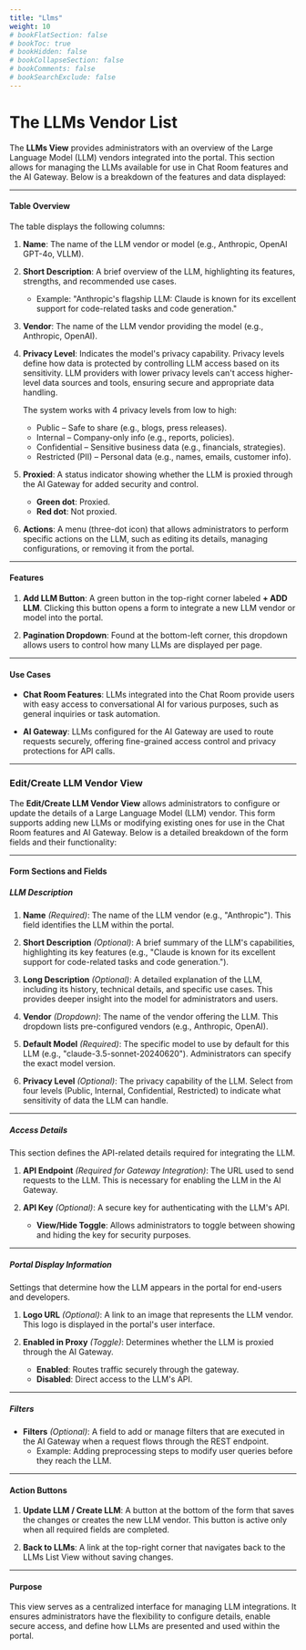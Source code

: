 ```yaml
---
title: "Llms"
weight: 10
# bookFlatSection: false
# bookToc: true
# bookHidden: false
# bookCollapseSection: false
# bookComments: false
# bookSearchExclude: false
---
```


# The LLMs Vendor List

The **LLMs View** provides administrators with an overview of the Large Language Model (LLM) vendors integrated into the portal. This section allows for managing the LLMs available for use in Chat Room features and the AI Gateway. Below is a breakdown of the features and data displayed:

---

#### **Table Overview**
The table displays the following columns:

1. **Name**:
   The name of the LLM vendor or model (e.g., Anthropic, OpenAI GPT-4o, VLLM).

2. **Short Description**:
   A brief overview of the LLM, highlighting its features, strengths, and recommended use cases.
   - Example: "Anthropic's flagship LLM: Claude is known for its excellent support for code-related tasks and code generation."

3. **Vendor**:
   The name of the LLM vendor providing the model (e.g., Anthropic, OpenAI).

4. **Privacy Level**:
   Indicates the model's privacy capability. Privacy levels define how data is protected by controlling LLM access based on its sensitivity. LLM providers with lower privacy levels can't access higher-level data sources and tools, ensuring secure and appropriate data handling.
   
   The system works with 4 privacy levels from low to high:
   - Public – Safe to share (e.g., blogs, press releases).
   - Internal – Company-only info (e.g., reports, policies).
   - Confidential – Sensitive business data (e.g., financials, strategies).
   - Restricted (PII) – Personal data (e.g., names, emails, customer info).

5. **Proxied**:
   A status indicator showing whether the LLM is proxied through the AI Gateway for added security and control.
   - **Green dot**: Proxied.
   - **Red dot**: Not proxied.

6. **Actions**:
   A menu (three-dot icon) that allows administrators to perform specific actions on the LLM, such as editing its details, managing configurations, or removing it from the portal.

---

#### **Features**
1. **Add LLM Button**:
   A green button in the top-right corner labeled **+ ADD LLM**. Clicking this button opens a form to integrate a new LLM vendor or model into the portal.

2. **Pagination Dropdown**:
   Found at the bottom-left corner, this dropdown allows users to control how many LLMs are displayed per page.

---

#### **Use Cases**
- **Chat Room Features**:
   LLMs integrated into the Chat Room provide users with easy access to conversational AI for various purposes, such as general inquiries or task automation.

- **AI Gateway**:
   LLMs configured for the AI Gateway are used to route requests securely, offering fine-grained access control and privacy protections for API calls.

---

### Edit/Create LLM Vendor View

The **Edit/Create LLM Vendor View** allows administrators to configure or update the details of a Large Language Model (LLM) vendor. This form supports adding new LLMs or modifying existing ones for use in the Chat Room features and AI Gateway. Below is a detailed breakdown of the form fields and their functionality:

---

#### **Form Sections and Fields**

##### **LLM Description**
1. **Name** *(Required)*:
   The name of the LLM vendor (e.g., "Anthropic"). This field identifies the LLM within the portal.

2. **Short Description** *(Optional)*:
   A brief summary of the LLM's capabilities, highlighting its key features (e.g., "Claude is known for its excellent support for code-related tasks and code generation.").

3. **Long Description** *(Optional)*:
   A detailed explanation of the LLM, including its history, technical details, and specific use cases. This provides deeper insight into the model for administrators and users.

4. **Vendor** *(Dropdown)*:
   The name of the vendor offering the LLM. This dropdown lists pre-configured vendors (e.g., Anthropic, OpenAI).

5. **Default Model** *(Required)*:
   The specific model to use by default for this LLM (e.g., "claude-3.5-sonnet-20240620"). Administrators can specify the exact model version.

6. **Privacy Level** *(Optional)*:
   The privacy capability of the LLM. Select from four levels (Public, Internal, Confidential, Restricted) to indicate what sensitivity of data the LLM can handle.

---

##### **Access Details**
This section defines the API-related details required for integrating the LLM.

1. **API Endpoint** *(Required for Gateway Integration)*:
   The URL used to send requests to the LLM. This is necessary for enabling the LLM in the AI Gateway.

2. **API Key** *(Optional)*:
   A secure key for authenticating with the LLM's API.
   - **View/Hide Toggle**: Allows administrators to toggle between showing and hiding the key for security purposes.

---

##### **Portal Display Information**
Settings that determine how the LLM appears in the portal for end-users and developers.

1. **Logo URL** *(Optional)*:
   A link to an image that represents the LLM vendor. This logo is displayed in the portal's user interface.

2. **Enabled in Proxy** *(Toggle)*:
   Determines whether the LLM is proxied through the AI Gateway.
   - **Enabled**: Routes traffic securely through the gateway.
   - **Disabled**: Direct access to the LLM's API.

---

##### **Filters**
- **Filters** *(Optional)*:
  A field to add or manage filters that are executed in the AI Gateway when a request flows through the REST endpoint.
  - Example: Adding preprocessing steps to modify user queries before they reach the LLM.

---

#### **Action Buttons**
1. **Update LLM / Create LLM**:
   A button at the bottom of the form that saves the changes or creates the new LLM vendor. This button is active only when all required fields are completed.

2. **Back to LLMs**:
   A link at the top-right corner that navigates back to the LLMs List View without saving changes.

---

#### **Purpose**
This view serves as a centralized interface for managing LLM integrations. It ensures administrators have the flexibility to configure details, enable secure access, and define how LLMs are presented and used within the portal.

